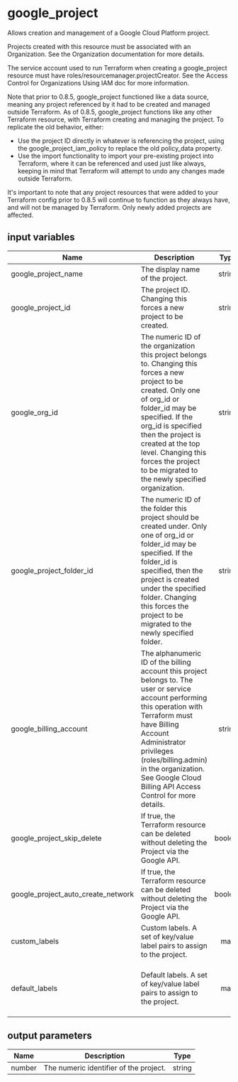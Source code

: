 # google_project

Allows creation and management of a Google Cloud Platform project.

Projects created with this resource must be associated with an Organization. See the Organization documentation for more details.

The service account used to run Terraform when creating a google_project resource must have roles/resourcemanager.projectCreator. See the Access Control for Organizations Using IAM doc for more information.

Note that prior to 0.8.5, google_project functioned like a data source, meaning any project referenced by it had to be created and managed outside Terraform. As of 0.8.5, google_project functions like any other Terraform resource, with Terraform creating and managing the project. To replicate the old behavior, either:

- Use the project ID directly in whatever is referencing the project, using the google_project_iam_policy to replace the old policy_data property.
- Use the import functionality to import your pre-existing project into Terraform, where it can be referenced and used just like always, keeping in mind that Terraform will attempt to undo any changes made outside Terraform.

It's important to note that any project resources that were added to your Terraform config prior to 0.8.5 will continue to function as they always have, and will not be managed by Terraform. Only newly added projects are affected.

## input variables

| Name | Description | Type | Default | Required |
|------|-------------|:----:|:-----:|:-----:|
|google_project_name|The display name of the project.|string|project|No|
|google_project_id|The project ID. Changing this forces a new project to be created.|string|project-f2754a99|No|
|google_org_id|The numeric ID of the organization this project belongs to. Changing this forces a new project to be created. Only one of org_id or folder_id may be specified. If the org_id is specified then the project is created at the top level. Changing this forces the project to be migrated to the newly specified organization.|string||No|
|google_project_folder_id|The numeric ID of the folder this project should be created under. Only one of org_id or folder_id may be specified. If the folder_id is specified, then the project is created under the specified folder. Changing this forces the project to be migrated to the newly specified folder.|string||No|
|google_billing_account|The alphanumeric ID of the billing account this project belongs to. The user or service account performing this operation with Terraform must have Billing Account Administrator privileges (roles/billing.admin) in the organization. See Google Cloud Billing API Access Control for more details.|string||No|
|google_project_skip_delete|If true, the Terraform resource can be deleted without deleting the Project via the Google API.|boolean|false|No|
|google_project_auto_create_network|If true, the Terraform resource can be deleted without deleting the Project via the Google API.|boolean|false|No|
|custom_labels|Custom labels. A set of key/value label pairs to assign to the project.|map||No|
|default_labels|Default labels. A set of key/value label pairs to assign to the project.|map|{"ThubName"= "project","ThubCode"= "f2754a99","ThubEnv"= "default","Description" = "Managed by TerraHub"}|No|

## output parameters

| Name | Description | Type |
|------|-------------|:----:|
|number|The numeric identifier of the project.|string|